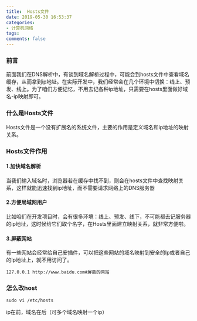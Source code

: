 ```yaml
---
title:  Hosts文件
date: 2019-05-30 16:53:37
categories:
- 计算机网络
tags:
comments: false
---
```


### 前言
前面我们在DNS解析中，有谈到域名解析过程中，可能会到hosts文件中查看域名缓存，从而拿到ip地址。在实际开发中，我们经常会在几个环境中切换：线上、预发、线上。为了咱们方便记忆，不用去记各种ip地址，只需要在hosts里面做好域名-ip映射即可。

### 什么是Hosts文件
Hosts文件是一个没有扩展名的系统文件，主要的作用是定义域名和ip地址的映射关系。

### Hosts文件作用

#### 1.加快域名解析
当我们输入域名时，浏览器若在缓存中找不到，则会在hosts文件中查找映射关系，这样就能迅速找到ip地址，而不需要请求网络上的DNS服务器

#### 2.方便局域网用户
比如咱们在开发项目时，会有很多环境：线上、预发、线下，不可能都去记服务器的ip地址，这时候给它们取个名字，在Hosts里面建立映射关系，就非常方便啦。

#### 3.屏蔽网站
有一些网站会经常给自己安插件，可以把这些网站的域名映射到安全的Ip或者自己的Ip地址上，就不用访问了。

```shell
127.0.0.1 http://www.baidu.com#屏蔽的网站 
```

### 怎么改host

```shell
sudo vi /etc/hosts
```
ip在前，域名在后（可多个域名映射一个ip）